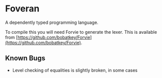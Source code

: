 # Foveran

A dependently typed programming language.

To compile this you will need Forvie to generate the lexer. This is
available from [https://github.com/bobatkey/Forvie](https://github.com/bobatkey/Forvie).



## Known Bugs

* Level checking of equalities is slightly broken, in some cases

